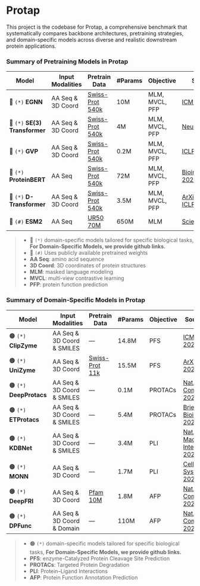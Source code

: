 
# Protap

This project is the codebase for Protap, a comprehensive benchmark that systematically compares backbone architectures, pretraining strategies, and domain-specific models across diverse and realistic downstream protein applications.

### Summary of Pretraining Models in Protap
|**Model** &nbsp;&nbsp;| **Input Modalities** | **Pretrain Data** | **#Params** | **Objective** | **Source** |
|----------|----------------------|-------------------|-------------|---------------|------------|
| 🔴 `(*)` **EGNN**          | AA Seq & 3D Coord  | [Swiss-Prot 540k](https://www.uniprot.org/uniprotkb?query=reviewed:true) | 10M  | MLM, MVCL, PFP | [ICML 2021](https://proceedings.mlr.press/v139/satorras21a.html)           |
| 🔴 `(*)` **SE(3) Transformer** | AA Seq & 3D Coord | [Swiss-Prot 540k](https://www.uniprot.org/uniprotkb?query=reviewed:true) | 4M   | MLM, MVCL, PFP | [NeurIPS 2020](https://proceedings.neurips.cc/paper/2020/hash/15231a7ce4ba789d13b722cc5c955834-Abstract.html) |
| 🔴 `(*)` **GVP**           | AA Seq & 3D Coord | [Swiss-Prot 540k](https://www.uniprot.org/uniprotkb?query=reviewed:true) | 0.2M | MLM, MVCL, PFP | [ICLR 2021](https://openreview.net/forum?id=1YLJDvSx6J4)                    |
| 🔴 `(*)` **ProteinBERT**   | AA Seq           | [Swiss-Prot 540k](https://www.uniprot.org/uniprotkb?query=reviewed:true) | 72M  | MLM, MVCL, PFP | [Bioinformatics 2022](https://academic.oup.com/bioinformatics/article/38/8/2102/6502274) |
| 🔴 `(*)` **D-Transformer** | AA Seq &  3D Coord | [Swiss-Prot 540k](https://www.uniprot.org/uniprotkb?query=reviewed:true) | 3.5M | MLM, MVCL, PFP | [ArXiv 2025](https://arxiv.org/abs/2502.06914), [ICLR 2023](https://openreview.net/forum?id=vZTp1oPV3PC) |
| 🔵 `(#)` **ESM2**          | AA Seq           | [UR50 70M](https://www.uniprot.org/help/uniref)                      | 650M | MLM           | [Science 2023](https://www.science.org/doi/10.1126/science.ade2574)         |

> - 🔴 `(*)` domain-specific models tailored for specific biological tasks, **For Domain-Specific Models, we provide github links.**
> - 🔵 `(#)` Uses publicly available pretrained weights  
> - **AA Seq**: amino acid sequence  
> - **3D Coord**: 3D coordinates of protein structures   
> - **MLM**: masked language modeling  
> - **MVCL**: multi-view contrastive learning  
> - **PFP**: protein function prediction

### Summary of Domain-Specific Models in Protap

| **Model** | **Input Modalities** | **Pretrain Data** | **#Params** | **Objective** | **Source** |
|----------|----------------------|-------------------|-------------|---------------|------------|
| 🟤 `(*)` **ClipZyme**   | AA Seq & 3D Coord & SMILES | —   | 14.8M  | PFS    | [ICML 2024](https://openreview.net/forum?id=0mYAK6Yhhm)                      |
| 🟤 `(*)` **UniZyme**    | AA Seq & 3D Coord           | [Swiss-Prot 11k](https://www.uniprot.org/uniprotkb?query=reviewed:true) | 15.5M  | PFS    | [ArXiv 2025](https://arxiv.org/abs/2502.06914)                               |
| 🟤 `(*)` **DeepProtacs**| AA Seq & 3D Coord & SMILES | —   | 0.1M   | PROTACs| [Nat. Comm 2022](https://www.nature.com/articles/s41467-022-34807-3)         |
| 🟤 `(*)` **ETProtacs**  | AA Seq & 3D Coord & SMILES | —   | 5.4M   | PROTACs| [Brief Bioinf 2025](https://academic.oup.com/bib/article/26/1/bbae654/7948073) |
| 🟤 `(*)` **KDBNet**     | AA Seq & 3D Coord & SMILES | —   | 3.4M   | PLI    | [Nat. Mach Intell 2023](https://www.nature.com/articles/s42256-023-00751-0)   |
| 🟤 `(*)` **MONN**       | AA Seq & 3D Coord           | —   | 1.7M   | PLI    | [Cell Systems 2024](https://www.sciencedirect.com/science/article/pii/S2405471220300818) |
| 🟤 `(*)` **DeepFRI**    | AA Seq & 3D Coord           | [Pfam 10M](https://pfam.xfam.org/)  | 1.8M   | AFP    | [Nat. Comm 2021](https://www.nature.com/articles/s41467-021-23303-9)         |
| 🟤 `(*)` **DPFunc**     | AA Seq & 3D Coord & Domain  | —   | 110M   | AFP    | [Nat. Comm 2025](https://www.nature.com/articles/s41467-024-54816-8)         |

> - 🟤 `(*)` domain-specific models tailored for specific biological tasks, **For Domain-Specific Models, we provide github links.**
> - **PFS**: enzyme-Catalyzed Protein Cleavage Site Prediction  
> - **PROTACs**: Targeted Protein Degradation  
> - **PLI**: Protein–Ligand Interactions  
> - **AFP**: Protein Function Annotation Prediction



